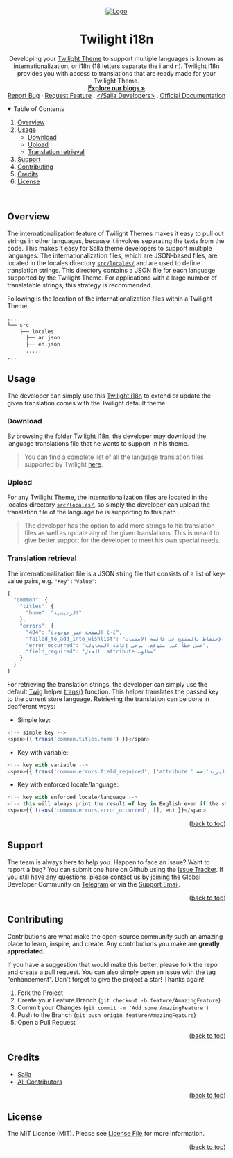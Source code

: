 
<div id="top"></div>
<br />
<div align="center"> 
  <a href="https://salla.dev"> 
    <img src="https://salla.dev/wp-content/uploads/2023/03/1-Light.png" alt="Logo"> 
  </a>
  <h1 align="center">Twilight i18n</h1>
  <p align="center">
Developing your <a href="https://docs.salla.dev/?nav=01HNFTD5Y5ESFQS3P9MJ0721VM">Twilight Theme</a>  to support multiple languages is known as internationalization, or i18n (18 letters separate the i and n). Twilight i18n provides you with access to translations that are ready made for your Twilight Theme. 
    <br />
    <a href="https://salla.dev/"><strong>Explore our blogs »</strong></a>
    <br />
    <a href="https://github.com/SallaApp/twilight-i18n/issues/new">Report Bug</a> · 
    <a href="https://github.com/SallaApp/twilight-i18n/discussions/new">Request Feature</a> . <a href="https://t.me/salladev">&lt;/Salla Developers&gt;</a> . <a href="https://docs.salla.dev/?nav=01HNFTD5Y5ESFQS3P9MJ0721VM">Official Documentation</a> 
  </p>
</div>

<!-- TABLE OF CONTENTS -->
<details open>
  <summary>Table of Contents</summary>
<ol>
<li><a  href="#overview">Overview</a></li>
<li><a  href="#usage">Usage</a>
<ul>
<li><a  href="#upload">Download</a></li>
<li><a  href="#download">Upload</a></li>
<li><a  href="#translation-retrieval">Translation retrieval</a></li>
</ul>
</li>

<li><a  href="#support">Support</a></li>
<li><a  href="#contributing">Contributing</a></li>
<li><a  href="#credits">Credits</a></li>
<li><a  href="#license">License</a></li>
</ol>
</details>

<br>

## Overview
The internationalization feature of Twilight Themes makes it easy to pull out strings in other languages, because it involves separating the texts from the code. This makes it easy for Salla theme developers to support multiple languages. The internationalization files, which are JSON-based files, are located in the locales directory [`src/locales/`](https://github.com/SallaApp/theme-raed/tree/master/src/locales) and are used to define translation strings. This directory contains a JSON file for each language supported by the Twilight Theme. For applications with a large number of translatable strings, this strategy is recommended.

Following is the location of the internationalization files within a Twilight Theme:

```sh
...
└── src 
    ├── locales
      ├── ar.json
      ├── en.json
      .....
...
```
 
## Usage 
The developer can simply use this [Twilight i18n](https://github.com/SallaApp/twilight-i18n/tree/master/locales) to extend or update the given translation comes with the Twilight default theme.

### Download
By browsing the folder [Twilight i18n](https://github.com/SallaApp/twilight-i18n/tree/master/locales), the developer may download the language translations file that he wants to support in his theme. 
> You can find a complete list of all the language translation files supported by Twilight [here](https://localazy.com/p/twilight).

### Upload 
For any Twilight Theme, the  internationalization files are located in the locales directory [`src/locales/`](https://github.com/SallaApp/theme-raed/tree/master/src/locales), so simply the developer can upload the translation file of the language he is supporting to this path .

> The developer has the option to add more strings to his translation files as well as update any of the given translations. This is meant to give better support for the developer to meet his own special needs.

### Translation retrieval
The internationalization file is a JSON string file that consists of a list of key-value pairs, e.g. `"Key":"Value"`:
```js
{
  "common": {
    "titles": {
      "home": "الرئيسية"
    },
    "errors": {
      "404": "٤٠٤ الصفحة غير موجودة",
      "failed_to_add_into_wishlist": "تعذر الإحتفاظ بالمنتج في قائمة الأمنيات!",
      "error_occurred": "حصل خطأ غير متوقع، يرجى إعادة المحاولة",
      "field_required": "الحقل :attribute مطلوب"
    }
  }
}

```
For retrieving the translation strings, the developer can simply use the default [Twig](https://twig.symfony.com/) helper [trans()](https://docs.salla.dev/doc-421929/?nav=01HNFTD5Y5ESFQS3P9MJ0721VM#trans) function. This helper translates the passed key to the current store language. Retrieving the translation can be done in deafferent ways:

- Simple key: 
```js
<!-- simple key -->
<span>{{ trans('common.titles.home') }}</span>
```

- Key with variable:
```js
<!-- key with variable -->
<span>{{ trans('common.errors.field_required', ['attribute ' => 'البريد']) }}</span>
```

- Key with enforced locale/language:
```js
<!-- key with enforced locale/language -->
<!-- this will always print the result of key in English even if the store has different default language -->
<span>{{ trans('common.errors.error_occurred', [], en) }}</span>
```

<p align="right">(<a href="#top">back to top</a>)</p>

## Support

The team is always here to help you. Happen to face an issue? Want to report a bug? You can submit one here on Github using the [Issue Tracker](https://github.com/SallaApp/theme-raed/issues/new). If you still have any questions, please contact us by joining the Global Developer Community on [Telegram](https://t.me/salladev) or via the [Support Email](mailto:support@salla.dev).

<p align="right">(<a href="#top">back to top</a>)</p>

## Contributing

Contributions are what make the open-source community such an amazing place to learn, inspire, and create.
Any contributions you make are **greatly appreciated**.

If you have a suggestion that would make this better, please fork the repo and create a pull request.
You can also simply open an issue with the tag "enhancement". Don't forget to give the project a star! Thanks again!

1. Fork the Project
2. Create your Feature Branch (`git checkout -b feature/AmazingFeature`)
3. Commit your Changes (`git commit -m 'Add some AmazingFeature'`)
4. Push to the Branch (`git push origin feature/AmazingFeature`)
5. Open a Pull Request

<p align="right">(<a href="#top">back to top</a>)</p>

## Credits
- [Salla](https://github.com/sallaApp)
- [All Contributors](../../contributors)
<p align="right">(<a href="#top">back to top</a>)</p>

## License
The MIT License (MIT). Please see [License File](LICENSE.md) for more information.
<p align="right">(<a href="#top">back to top</a>)</p>
